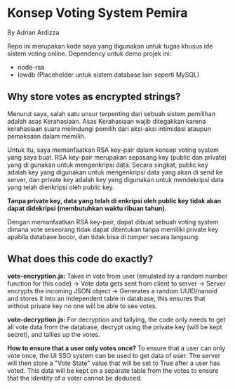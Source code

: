 # Konsep Voting System Pemira
By Adrian Ardizza

Repo ini merupakan kode saya yang digunakan untuk tugas khusus ide sistem voting online.
Dependency untuk demo projek ini:
  * node-rsa
  * lowdb (Placeholder untuk sistem database lain seperti MySQL)

## Why store votes as encrypted strings?
Menurut saya, salah satu unsur terpenting dari sebuah sistem pemilihan adalah asas Kerahasiaan. Asas Kerahasiaan wajib ditegakkan karena kerahasiaan suara melindungi pemilih dari aksi-aksi intimidasi ataupun pemaksaan dalam memilih.

Untuk itu, saya memanfaatkan RSA key-pair dalam konsep voting system yang saya buat. RSA key-pair merupakan sepasang key (public dan private) yang di gunakan untuk mengenkripsi data. Secara singkat, public key adalah key yang digunakan untuk mengenkripsi data yang akan di send ke server, dan private key adalah key yang digunakan untuk mendekripsi data yang telah dienkripsi oleh public key. 

**Tanpa private key, data yang telah di enkripsi oleh public key tidak akan dapat didekripsi (membutuhkan waktu ribuan tahun).**

Dengan memanfaatkan RSA key-pair, dapat dibuat sebuah voting system dimana vote seseorang tidak dapat ditentukan tanpa memiliki private key apabila database bocor, dan tidak bisa di _tamper_ secara langsung.

## What does this code do exactly?
**vote-encryption.js:**
Takes in vote from user (emulated by a random number function for this code) -> Vote data gets sent from client to server -> Server encrypts the incoming JSON object -> Generates a random UUID/nanoid and stores it into an independent table in database, this ensures that without private key no one will be able to see votes.

**vote-decryption.js:**
For decryption and tallying, the code only needs to get all vote data from the database, decrypt using the private key (will be kept secret), and tallies up the votes.

**How to ensure that a user only votes once?**
To ensure that a user can only vote once, the UI SSO system can be used to get data of user. The server will then store a "Vote State" value that will be set to True after a user has voted. This data will be kept on a separate table from the votes to ensure that the identity of a voter cannot be deduced.
